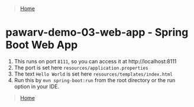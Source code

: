 > [Home](../../README.md)
> 
# pawarv-demo-03-web-app - Spring Boot Web App

  	
 1. This runs on port `8111`, so you can access it at http://localhost:8111
 2. The port is set here `resources/application.properties`
 3. The text `Hello World` is set here `resources/templates/index.html`
 4. Run this by `mvn spring-boot:run` from the root directory or the run option in your IDE.

> [Home](../../README.md)